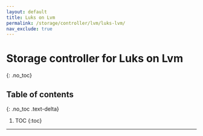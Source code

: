 ```yaml
---
layout: default
title: Luks on Lvm
permalink: /storage/controller/lvm/luks-lvm/
nav_exclude: true
---
```


# Storage controller for Luks on Lvm
{: .no_toc}

## Table of contents
{: .no_toc .text-delta}

1. TOC
{:toc}

---
